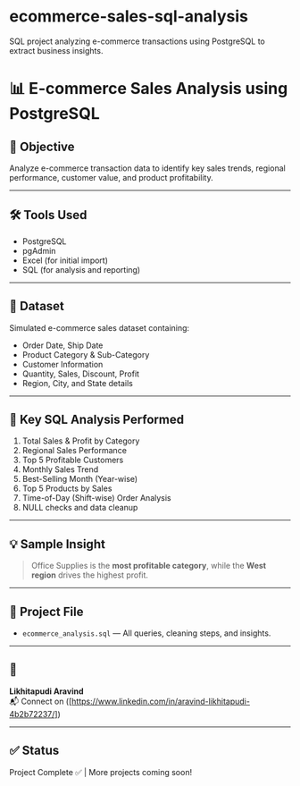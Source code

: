 # ecommerce-sales-sql-analysis
SQL project analyzing e-commerce transactions using PostgreSQL to extract business insights.

# 📊 E-commerce Sales Analysis using PostgreSQL

## 🎯 Objective
Analyze e-commerce transaction data to identify key sales trends, regional performance, customer value, and product profitability.

---

## 🛠️ Tools Used
- PostgreSQL  
- pgAdmin  
- Excel (for initial import)  
- SQL (for analysis and reporting)

---

## 🧱 Dataset
Simulated e-commerce sales dataset containing:
- Order Date, Ship Date
- Product Category & Sub-Category
- Customer Information
- Quantity, Sales, Discount, Profit
- Region, City, and State details

---

## 📌 Key SQL Analysis Performed
1. Total Sales & Profit by Category
2. Regional Sales Performance
3. Top 5 Profitable Customers
4. Monthly Sales Trend
5. Best-Selling Month (Year-wise)
6. Top 5 Products by Sales
7. Time-of-Day (Shift-wise) Order Analysis
8. NULL checks and data cleanup

---

## 💡 Sample Insight
> Office Supplies is the **most profitable category**, while the **West region** drives the highest profit.

---

## 📂 Project File
- `ecommerce_analysis.sql` — All queries, cleaning steps, and insights.

---

## 📢 
**Likhitapudi Aravind**  
📬 Connect on ([https://www.linkedin.com/in/aravind-likhitapudi-4b2b72237/])

---

## ✅ Status
Project Complete ✅ | More projects coming soon!
